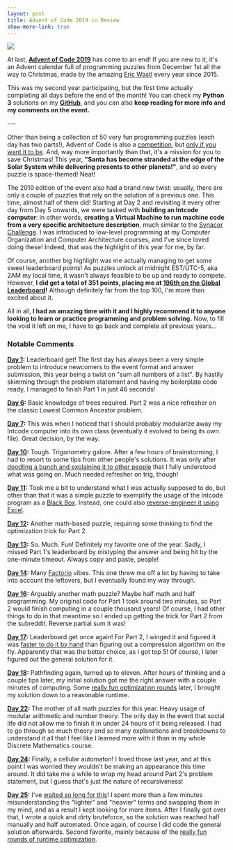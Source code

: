 ```yaml
---
layout: post
title: Advent of Code 2019 in Review
show-more-link: true
---
```


![]({{site.baseurl}}/images/advent-of-code-2019-in-review/header.png)

At last, **[Advent of Code 2019](https://adventofcode.com/2019)** has come to an end! If you are new to it, it's an Advent calendar full of programming puzzles from December 1st all the way to Christmas, made by the amazing [Eric Wastl](http://was.tl/) every year since 2015.

This was my second year participating, but the first time actually completing all days before the end of the month! You can check my **Python 3** solutions on my **[GitHub](https://github.com/gabekanegae/advent-of-code)**, and you can also **keep reading for more info and my comments on the event.**

<!--more--> ---

Other than being a collection of 50 very fun programming puzzles (each day has two parts!), Advent of Code is also a [competition](https://adventofcode.com/2019/leaderboard), but [only if you want it to be](https://www.reddit.com/r/adventofcode/comments/e2wjhf/tips_for_getting_on_the_advent_of_code_leaderboard/f90ksek/). And, way more importantly than that, it's a mission for you to save Christmas! This year, **"Santa has become stranded at the edge of the Solar System while delivering presents to other planets!"**, and so every puzzle is space-themed! Neat!

The 2019 edition of the event also had a brand new twist: usually, there are only a couple of puzzles that rely on the solution of a previous one. This time, almost half of them did! Starting at Day 2 and revisiting it every other day from Day 5 onwards, we were tasked with **building an Intcode computer**: in other words, **creating a Virtual Machine to run machine code from a very specific architecture description**, much similar to the [Synacor Challenge]({{site.baseurl}}/synacor-challenge-in-review/). I was introduced to low-level programming at my Computer Organization and Computer Architecture courses, and I've since loved doing these! Indeed, that was the highlight of this year for me, by far.

Of course, another big highlight was me actually managing to get some sweet leaderboard points! As puzzles unlock at midnight EST/UTC-5, aka 2AM my local time, it wasn't always feasible to be up and ready to compete. However, **I did get a total of 351 points, placing me at [196th on the Global Leaderboard](https://betaveros.github.io/extra-aoc-stats/)!** Although definitely far from the top 100, I'm more than excited about it.

All in all, **I had an amazing time with it and I highly recommend it to anyone looking to learn or practice programming and problem solving.** Now, to fill the void it left on me, I have to go back and complete all previous years...

### Notable Comments

**[Day 1](https://adventofcode.com/2019/day/1):** Leaderboard get! The first day has always been a very simple problem to introduce newcomers to the event format and answer submission, this year being a twist on "sum all numbers of a list". By hastily skimming through the problem statement and having my boilerplate code ready, I managed to finish Part 1 in just 46 seconds!

**[Day 6](https://adventofcode.com/2019/day/6):** Basic knowledge of trees required. Part 2 was a nice refresher on the classic Lowest Common Ancestor problem.

**[Day 7](https://adventofcode.com/2019/day/7):** This was when I noticed that I should probably modularize away my Intcode computer into its own class (eventually it evolved to being its own file). Great decision, by the way.

**[Day 10](https://adventofcode.com/2019/day/10):** Tough. Trigonometry galore. After a few hours of brainstorming, I had to resort to some tips from other people's solutions. It was only after [doodling a bunch and explaining it to other people](https://www.reddit.com/r/adventofcode/comments/e8m1z3/2019_day_10_solutions/fadhbo2/) that I fully understood what was going on. Much needed refresher on trig, though!

**[Day 11](https://adventofcode.com/2019/day/11):** Took me a bit to understand what I was actually supposed to do, but other than that it was a simple puzzle to exemplify the usage of the Intcode program as a [Black Box](https://en.wikipedia.org/wiki/Black_box). Instead, one could also [reverse-engineer it using Excel](https://www.reddit.com/r/adventofcode/comments/e9lxtv/2019_day_11_excel_cred_to_the_creators_of_aoc/).

**[Day 12](https://adventofcode.com/2019/day/12):** Another math-based puzzle, requiring some thinking to find the optimization trick for Part 2.

**[Day 13](https://adventofcode.com/2019/day/13):** So. Much. Fun! Definitely my favorite one of the year. Sadly, I missed Part 1's leaderboard by mistyping the answer and being hit by the one-minute timeout. Always copy and paste, people!

**[Day 14](https://adventofcode.com/2019/day/14):** Many [Factorio](https://store.steampowered.com/app/427520/Factorio/) vibes. This one threw me off a lot by having to take into account the leftovers, but I eventually found my way through.

**[Day 16](https://adventofcode.com/2019/day/16):** Arguably another math puzzle? Maybe half math and half programming. My original code for Part 1 took around two minutes, so Part 2 would finish computing in a couple thousand years! Of course, I had other things to do in that meantime so I ended up getting the trick for Part 2 from the subreddit. Reverse partial sum it was!

**[Day 17](https://adventofcode.com/2019/day/17):** Leaderboard get once again! For Part 2, I winged it and figured it was [faster to do it by hand](https://twitter.com/sophiebits/status/1206816590613733376) than figuring out a compression algorithm on the fly. Apparently that was the better choice, as I got top 5! Of course, I later figured out the general solution for it.

**[Day 18](https://adventofcode.com/2019/day/18):** Pathfinding again, turned up to eleven. After hours of thinking and a couple tips later, my initial solution got me the right answer with a couple minutes of computing. Some [really fun optimization rounds](https://github.com/gabekanegae/advent-of-code-2019/commits/master/day18.py) later, I brought my solution down to a reasonable runtime.

**[Day 22](https://adventofcode.com/2019/day/22):** The mother of all math puzzles for this year. Heavy usage of modular arithmetic and number theory. The only day in the event that social life did not allow me to finish it in under 24 hours of it being released. I had to go through so much theory and so many explanations and breakdowns to understand it all that I feel like I learned more with it than in my whole Discrete Mathematics course.

**[Day 24](https://adventofcode.com/2019/day/24):** Finally, a cellular automaton! I loved those last year, and at this point I was worried they wouldn't be making an appearance this time around. It did take me a while to wrap my head around Part 2's problem statement, but I guess that's just the nature of recursiveness!

**[Day 25](https://adventofcode.com/2019/day/25):** I've [waited so long for this](https://www.reddit.com/r/adventofcode/comments/e9zgse/2019_day_13_solutions/fan36t2/)! I spent more than a few minutes misunderstanding the "lighter" and "heavier" terms and swapping them in my mind, and as a result I kept looking for more items. After I finally got over that, I wrote a quick and dirty bruteforce, so the solution was reached half manually and half automated. Once again, of course I did code the general solution afterwards. Second favorite, mainly because of the [really fun rounds of runtime optimization](https://github.com/gabekanegae/advent-of-code-2019/commits/e4b251cc0e31d521fce709ac162bb3c31a0cb455/day25.py).
